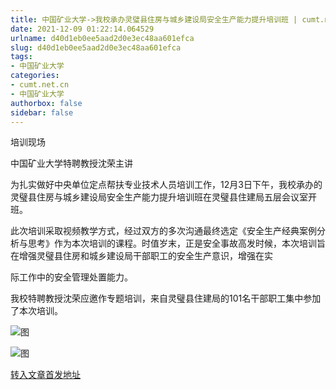 ```yaml
---
title: 中国矿业大学->我校承办灵璧县住房与城乡建设局安全生产能力提升培训班 | cumt.net.cn
date: 2021-12-09 01:22:14.064529
urlname: d40d1eb0ee5aad2d0e3ec48aa601efca
slug: d40d1eb0ee5aad2d0e3ec48aa601efca
tags: 
- 中国矿业大学
categories:
- cumt.net.cn
- 中国矿业大学
authorbox: false
sidebar: false
---
```

培训现场

中国矿业大学特聘教授沈荣主讲

为扎实做好中央单位定点帮扶专业技术人员培训工作，12月3日下午，我校承办的灵璧县住房与城乡建设局安全生产能力提升培训班在灵璧县住建局五层会议室开班。

此次培训采取视频教学方式，经过双方的多次沟通最终选定《安全生产经典案例分析与思考》作为本次培训的课程。时值岁末，正是安全事故高发时候，本次培训旨在增强灵璧县住房和城乡建设局干部职工的安全生产意识，增强在实
<!--more-->
际工作中的安全管理处置能力。

我校特聘教授沈荣应邀作专题培训，来自灵璧县住建局的101名干部职工集中参加了本次培训。

![图](http://xwzx.cumt.edu.cn/_upload/article/images/ff/f4/4ada849a46f795f9c2f6730f35f7/6fc46a72-2260-4522-8be3-4139c2c3ed89.jpg)

![图](http://xwzx.cumt.edu.cn/_upload/article/images/ff/f4/4ada849a46f795f9c2f6730f35f7/2422f71a-276f-4cc7-aef3-afd7ab6dac59.jpg)

[转入文章首发地址](http://xwzx.cumt.edu.cn/5b/88/c523a613256/page.htm)